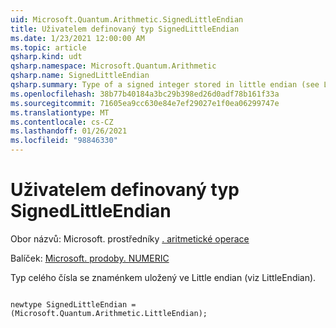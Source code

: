 ```yaml
---
uid: Microsoft.Quantum.Arithmetic.SignedLittleEndian
title: Uživatelem definovaný typ SignedLittleEndian
ms.date: 1/23/2021 12:00:00 AM
ms.topic: article
qsharp.kind: udt
qsharp.namespace: Microsoft.Quantum.Arithmetic
qsharp.name: SignedLittleEndian
qsharp.summary: Type of a signed integer stored in little endian (see LittleEndian).
ms.openlocfilehash: 38b77b40184a3bc29b398ed26d0adf78b161f33a
ms.sourcegitcommit: 71605ea9cc630e84e7ef29027e1f0ea06299747e
ms.translationtype: MT
ms.contentlocale: cs-CZ
ms.lasthandoff: 01/26/2021
ms.locfileid: "98846330"
---
```

# <a name="signedlittleendian-user-defined-type"></a>Uživatelem definovaný typ SignedLittleEndian

Obor názvů: Microsoft. prostředníky [. aritmetické operace](xref:Microsoft.Quantum.Arithmetic)

Balíček: [Microsoft. prodoby. NUMERIC](https://nuget.org/packages/Microsoft.Quantum.Numerics)


Typ celého čísla se znaménkem uložený ve Little endian (viz LittleEndian).

```qsharp

newtype SignedLittleEndian = (Microsoft.Quantum.Arithmetic.LittleEndian);
```

